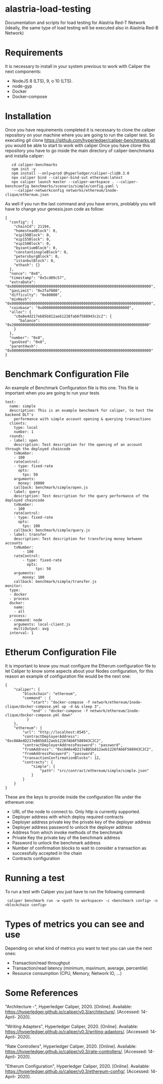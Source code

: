 # alastria-load-testing
Documentation and scripts for load testing for Alastria Red-T Network
(ideally, the same type of load testing will be executed also in Alastria Red-B Network)

# Requirements
It is necessary to install in your system previous to work with Caliper the next components:
 * NodeJS 8 (LTS), 9, o 10 (LTS).
 * node-gyp
 * Docker
 * Docker-compose
 
 # Installation
Once you have requirements completed it is necessary to clone the caliper repository on your machine where you are going to run the caliper test.
So executing git clone https://github.com/hyperledger/caliper-benchmarks.git you would be able to start to work with caliper
Once you have clone this repository you have to go inside the main directory of caliper-benchmarks and installa caliper:

```
   cd caliper-benchmarks
   npm init -y
   npm install --only=prod @hyperledger/caliper-cli@0.3.0
   npx caliper bind --caliper-bind-sut ethereum:latest
   npx caliper launch master --caliper-workspace . --caliper-benchconfig benchmarks/scenario/simple/config.yaml \
    --caliper-networkconfig networks/ethereum/1node-clique/ethereum.json
```
As well if you run the last command and you have errors, problably you will have to change your genesis.json code as follow:
```
{
  "config": {
    "chainId": 21194,
    "homesteadBlock": 0,
    "eip150Block": 0,
    "eip155Block": 0,
    "eip158Block": 0,
    "byzantiumBlock": 0,
    "constantinopleBlock": 0,
    "petersburgBlock": 0,
    "istanbulBlock": 0,
    "ethash": {}
  },
  "nonce": "0x0",
  "timestamp": "0x5cd09c57",
  "extraData": "0x0000000000000000000000000000000000000000000000000000000000000000",
  "gasLimit": "0x2faf080",
  "difficulty": "0x80000",
  "mixHash": "0x0000000000000000000000000000000000000000000000000000000000000000",
  "coinbase": "0x0000000000000000000000000000000000000000",
  "alloc": {
    "c0a8e4d217eb85b812aeb1226fab6f588943c2c2": {
      "balance": "0x200000000000000000000000000000000000000000000000000000000000000"
    }
  },
  "number": "0x0",
  "gasUsed": "0x0",
  "parentHash": "0x0000000000000000000000000000000000000000000000000000000000000000"
}
```

# Benchmark Configuration File
An example of Benchmark Configuration file is this one. This file is important when you are going to run your tests
```
test:
  name: simple
  description: This is an example benchmark for caliper, to test the backend DLT's
    performance with simple account opening & querying transactions
  clients:
    type: local
    number: 1
  rounds:
  - label: open
    description: Test description for the opening of an account through the deployed chaincode
    txNumber:
    - 100
    rateControl:
    - type: fixed-rate
      opts:
        tps: 50
    arguments:
      money: 10000
    callback: benchmark/simple/open.js
  - label: query
    description: Test description for the query performance of the deployed chaincode
    txNumber:
    - 100
    rateControl:
    - type: fixed-rate
      opts:
        tps: 100
    callback: benchmark/simple/query.js
  - label: transfer
    description: Test description for transfering money between accounts
    txNumber:
        - 100
    rateControl:
        - type: fixed-rate
          opts:
              tps: 50
    arguments:
        money: 100
    callback: benchmark/simple/transfer.js
monitor:
  type:
  - docker
  - process
  docker:
    name:
    - all
  process:
  - command: node
    arguments: local-client.js
    multiOutput: avg
  interval: 1
```
# Etherum Configuration File
It is important to know you must configure the Etherum configuration file to let Caliper to know some aspects about your Nodes configuration, for this reason an example of configuration file would be the next one:
```
{
    "caliper": {
        "blockchain": "ethereum",
        "command" : {
            "start": "docker-compose -f network/ethereum/1node-clique/docker-compose.yml up -d && sleep 3",
            "end" : "docker-compose -f network/ethereum/1node-clique/docker-compose.yml down"
          }
    },
    "ethereum": {
        "url": "http://localhost:8545",
        "contractDeployerAddress": "0xc0A8e4D217eB85b812aeb1226fAb6F588943C2C2",
        "contractDeployerAddressPassword": "password",
        "fromAddress": "0xc0A8e4D217eB85b812aeb1226fAb6F588943C2C2",
        "fromAddressPassword": "password",
        "transactionConfirmationBlocks": 12,
        "contracts": {
            "simple": {
                "path": "src/contract/ethereum/simple/simple.json"
            }
        }
    }
}
```
These are the keys to provide inside the configuration file under the ethereum one:

* URL of the node to connect to. Only http is currently supported.
* Deployer address with which deploy required contracts
* Deployer address private key the private key of the deployer address
* Deployer address password to unlock the deployer address
* Address from which invoke methods of the benchmark
* Private Key the private key of the benchmark address
* Password to unlock the benchmark address
* Number of confirmation blocks to wait to consider a transaction as successfully accepted in the chain
* Contracts configuration

# Running a test
To run a test with Caliper you just have to run the following command:
```
 caliper benchmark run -w <path to workspace> -c <benchmark config> -n <blockchain config>
```
# Types of metrics you can see and use
Depending on what kind of metrics you want to test you can use the next ones:
* Transaction/read throughput
* Transaction/read latency (minimum, maximum, average, percentile)
* Resource consumption (CPU, Memory, Network IO, …)

# Some References
"Architecture -", Hyperledger Caliper, 2020. [Online]. Available: https://hyperledger.github.io/caliper/v0.3/architecture/. [Accessed: 14- April- 2020].

"Writing Adapters", Hyperledger Caliper, 2020. [Online]. Available: https://hyperledger.github.io/caliper/v0.3/writing-adaptors/. [Accessed: 14- April- 2020].

"Rate Controllers", Hyperledger Caliper, 2020. [Online]. Available: https://hyperledger.github.io/caliper/v0.3/rate-controllers/. [Accessed: 14- April- 2020].

"Etherum Configuration", Hyperledger Caliper, 2020. [Online]. Available: https://hyperledger.github.io/caliper/v0.3/ethereum-config/. [Accessed: 14- April- 2020].
